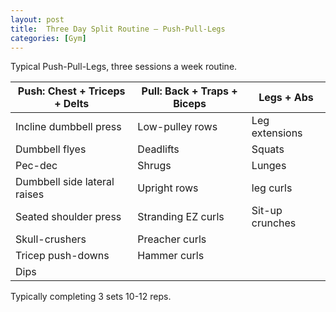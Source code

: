 ```yaml
---
layout: post
title:  Three Day Split Routine – Push-Pull-Legs
categories: [Gym]
---
```


Typical Push-Pull-Legs, three sessions a week routine.


|Push: Chest + Triceps + Delts | Pull: Back + Traps + Biceps| Legs + Abs |
|--------------------- | --------------------- | --------------------- | 
|Incline dumbbell press                 | Low-pulley rows           | Leg extensions    | 
|Dumbbell flyes| Deadlifts | Squats | 
|Pec-dec | Shrugs| Lunges | 
|Dumbbell side lateral raises | Upright rows | leg curls | 
|Seated shoulder press| Stranding EZ curls | Sit-up crunches |
|Skull-crushers| Preacher curls |
|Tricep push-downs| Hammer curls |
|Dips | |

Typically completing 3 sets 10-12 reps.